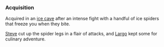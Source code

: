 <!-- TITLE: Icy Spider Legs -->

### Acquisition
Acquired in an [ice cave](/home/ice-cave) after an intense fight with a handful of ice spiders that freeze you when they bite.

[Steve](/home/steve) cut up the spider legs in a flair of attacks, and [Largo](/home/largo) kept some for culinary adventure.